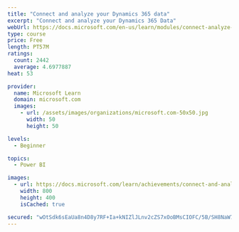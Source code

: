 ```yaml
---
title: "Connect and analyze your Dynamics 365 data​"
excerpt: "Connect and analyze your Dynamics 365 Data​"
webUrl: https://docs.microsoft.com/en-us/learn/modules/connect-analyze-dynamics-365-data/
type: course
price: Free
length: PT57M
ratings:
  count: 2442
  average: 4.6977887
heat: 53

provider:
  name: Microsoft Learn
  domain: microsoft.com
  images:
    - url: /assets/images/organizations/microsoft.com-50x50.jpg
      width: 50
      height: 50

levels:
  - Beginner

topics:
  - Power BI

images:
  - url: https://docs.microsoft.com/learn/achievements/connect-and-analyze-your-microsoft-dynamics-365-data-social.png
    width: 800
    height: 400
    isCached: true

secured: "wOtSdk6sEaUa8n4D8y7RF+Ia+kNIZlJLnv2cZS7xOoBMsCIOFC/5B/SH8NaW7cl/jSPNMSiYOHu/NfsOP9p9pi742ggcwK0jVRep9ZQfKTInuxaMXKbbDwgBdAtN/jQPwxtplwFHxPdk1PCZDfND7z1++ysP0bKIY2y6CCRGkEH6hKThrA9cpQQ/JUm+Iet12Gdy5FGC4wjXdwWy3P7rfxqOdPnt8myZB5xuJBmiJeuyqkOMuNgL6fPIrDVDJPbQLIuJ22UFXgsB0HZwi5Uj0csHZ5Zn01TTI8zPCVReWfRZsRXgyvA1iKojyMMKQRmVaum5o3Aw1UCafdKNHkLh76rEL8G8E0qZMcDUtBtiwhfYuJ1wOSl4U5CUzHbV+2WcYxUvih8NyuOn2SQwe7saDlppXSVAV+TnCA+kub9isU0=;YG3wareErPt/iddm+25k5g=="
---
```


